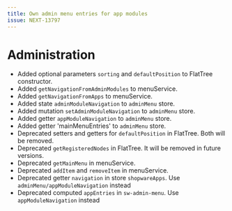 ```yaml
---
title: Own admin menu entries for app modules
issue: NEXT-13797
---
```

# Administration
* Added optional parameters `sorting` and `defaultPosition` to FlatTree constructor.
* Added `getNavigationFromAdminModules` to menuService.
* Added `getNavigationFromApps` to menuService.
* Added state `adminModuleNavigation` to `adminMenu` store.
* Added mutation `setAdminModuleNavigation` to `adminMenu` store.
* Added getter `appModuleNavigation` to `adminMenu` store.
* Added getter 'mainMenuEntries' to `adminMenu` store.
* Deprecated setters and getters for `defaultPosition` in FlatTree. Both will be removed.
* Deprecated `getRegisteredNodes` in FlatTree. It will be removed in future versions.
* Deprecated `getMainMenu` in menuService.
* Deprecated `addItem` and `removeItem` in menuService.
* Deprecated getter `navigation` in store `shopwareApps`. Use `adminMenu/appModuleNavigation` instead
* Deprecated computed `appEntries` in `sw-admin-menu`. Use `appModuleNavigation` instead
